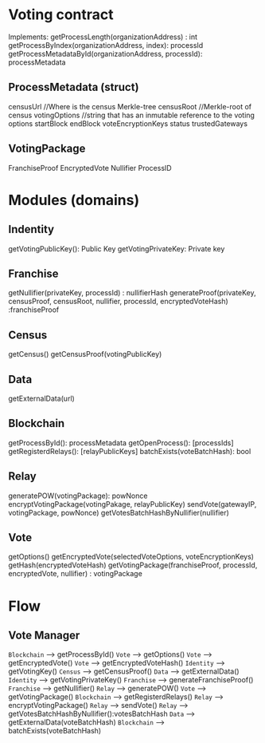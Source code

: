 
# Voting contract
Implements:
getProcessLength(organizationAddress) : int
getProcessByIndex(organizationAddress, index): processId
getProcessMetadataById(organizationAddress, processId): processMetadata


## ProcessMetadata (struct)
censusUrl //Where is the census Merkle-tree
censusRoot //Merkle-root of census
votingOptions //string that has an inmutable reference to the voting options
startBlock
endBlock
voteEncryptionKeys
status
trustedGateways

## VotingPackage
FranchiseProof
EncryptedVote
Nullifier
ProcessID

# Modules (domains)

## Indentity
getVotingPublicKey(): Public Key
getVotingPrivateKey: Private key

## Franchise 
getNullifier(privateKey, processId) : nullifierHash
generateProof(privateKey, censusProof, censusRoot, nullifier, processId, encryptedVoteHash) :franchiseProof

## Census
getCensus()
getCensusProof(votingPublicKey)

## Data
getExternalData(url)

## Blockchain
getProcessById(): processMetadata
getOpenProcess(): [processIds]
getRegisterdRelays(): [relayPublicKeys]
batchExists(voteBatchHash): bool

## Relay
generatePOW(votingPackage): powNonce
encryptVotingPackage(votingPakage, relayPublicKey)
sendVote(gatewayIP, votingPackage, powNonce)
getVotesBatchHashByNullifier(nullifier)

## Vote
getOptions()
getEncryptedVote(selectedVoteOptions, voteEncryptionKeys)
getHash(encryptedVoteHash)
getVotingPackage(franchiseProof, processId, encryptedVote, nullifier) : votingPackage

# Flow
## Vote Manager
`Blockchain` --> getProcessById()
`Vote` --> getOptions()
<UI input>
`Vote` --> getEncryptedVote()
`Vote` --> getEncryptedVoteHash()
`Identity` --> getVotingKey()
`Census` --> getCensusProof()
    `Data` --> getExternalData()
`Identity` --> getVotingPrivateKey()
`Franchise` --> generateFranchiseProof()
`Franchise` --> getNullifier()
`Relay` --> generatePOW()
`Vote` --> getVotingPackage()
`Blockchain` --> getRegisterdRelays()
`Relay` --> encryptVotingPackage()
`Relay` --> sendVote()
`Relay` --> getVotesBatchHashByNullifier():votesBatchHash
`Data` --> getExternalData(voteBatchHash)
`Blockchain` --> batchExists(voteBatchHash)
